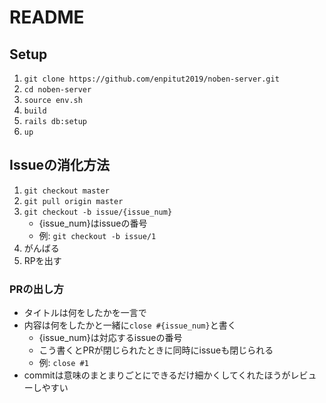 # README

## Setup
1. `git clone https://github.com/enpitut2019/noben-server.git`
1. `cd noben-server`
1. `source env.sh`
1. `build`
1. `rails db:setup`
1. `up`

## Issueの消化方法
1. `git checkout master`
1. `git pull origin master`
1. `git checkout -b issue/{issue_num}`
    - {issue_num}はissueの番号
    - 例: `git checkout -b issue/1`
1. がんばる
1. RPを出す

### PRの出し方
- タイトルは何をしたかを一言で
- 内容は何をしたかと一緒に`close #{issue_num}`と書く
    - {issue_num}は対応するissueの番号
    - こう書くとPRが閉じられたときに同時にissueも閉じられる
    - 例: `close #1`
- commitは意味のまとまりごとにできるだけ細かくしてくれたほうがレビューしやすい
